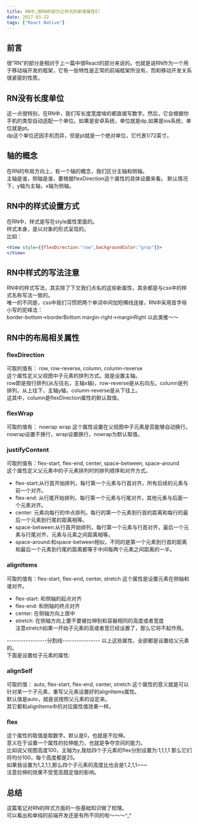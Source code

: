 ```yaml
---
title: RN中,很RN的部分之样式的新增属性们
date: 2017-03-22
tags: ["React Native"]
---
```

## 前言
很“RN”的部分是相对于上一篇中很React的部分来说的。也就是说RN作为一个用于移动端开发的框架，它有一些特性是正常的前端框架所没有，而和移动开发关系很紧密的性质。
    
## RN没有长度单位
这一点很特别，在RN中，我们写长度宽度啥的都直接写数字。然后，它会根据你手机的类型自动适配一个单位。如果是安卓系统，单位就是dp,如果是ios系统，单位就是pt。    
dp这个单位还因手机而异，但是pt就是一个绝对单位，它代表1/72英寸。     
    
## 轴的概念
在RN的布局方向上，有一个轴的概念，我们区分主轴和侧轴。    
主轴是谁，侧轴是谁，要根据flexDirection这个属性的具体设置来看。
默认情况下，y轴为主轴，x轴为侧轴。 
    
## RN中的样式设置方式
在RN中，样式是写在style属性里面的。    
样式本身，是以对象的形式呈现的。  
比如：    
    
```jsx
<View style={{flexDirection:"row",backgroundColor:"gray"}}>
</View>
```

## RN中样式的写法注意
RN中的样式写法，其实除了下文我们点名的这些新属性，其余都是与css中的样式名称写法一致的。    
唯一的不同是，css中我们习惯把两个单词中间加短横线连接，RN中采用首字母小写的驼峰法：     
border-bottom->borderBottom
margin-right->marginRight
以此类推～～    

<!-- more --> 

## RN中的布局相关属性
### flexDirection
可取的值有： row, row-reverse, column, column-reverse     
这个属性定义父视图中子元素的排列方式。就是设置主轴。    
row即是按行排列(从左往右，主轴x轴)，row-reverse是从右向左。column是列排列，从上往下，主轴y轴，column-reverse是从下往上。    
这其中，column是flexDirection属性的默认取值。   
    
### flexWrap
可取的值有： nowrap wrap
这个属性设置在父视图中子元素是否能够自动换行。    
nowrap设置不换行，wrap设置换行，nowrap为默认取值。    
    
### justifyContent
可取的值有：flex-start, flex-end, center, space-between, space-around     
这个属性定义父元素中的子元素排列时的排列顺序和对齐方式。    
- flex-start:从行首开始排列，每行第一个元素与行首对齐，所有后续的元素与前一个对齐。     
- flex-end: 从行尾开始排列，每行第一个元素与行尾对齐，其他元素与后面一个元素对齐。    
- center: 元素向每行的中点排列。每行的第一个元素到行首的距离和每行的最后一个元素到行尾的距离相等。 
- space-between:从行首开始排列，每行第一个元素与行首对齐，最后一个元素与行尾对齐，元素与元素之间距离相等。   
- space-around:和space-between相似，不同的是第一个元素到行首的距离和最后一个元素到行尾的距离都等于中间每两个元素之间距离的一半。     
    
### alignItems
可取的值有：flex-start, flex-end, center, stretch
这个属性是设置元素在侧轴和谁对齐。
- flex-start: 和侧轴的起点对齐
- flex-end: 和侧轴的终点对齐
- center: 在侧轴方向上居中
- stretch: 在侧轴方向上要不要被拉伸到和容器相同的高度或者宽度   
注意stretch如果一开始子元素的高或者宽已经设置了，那么它将不起作用。    
    
-----------------分割线----------------
以上这些属性，全部都是设置给父元素的。    
下面是设置给子元素的属性:     
    
### alignSelf
可取的值： auto, flex-start, flex-end, center, stretch
这个属性的意义就是可以针对某一个子元素，重写父元素设置好的alignItems属性。    
默认值是auto，就是说按照父元素的设定来。     
其它都和alignItems中的对应属性值效果一样。  
    
### flex
这个属性的取值是取数字。默认是0，也就是不拉伸。   
意义在于设置一个属性的拉伸能力，也就是争夺空间的能力。    
比如说父视图高度100，主轴为y,我给四个子元素的flex分别设置为:1,1,1,1
那么它们将均分100，每个高度都是25。    
如果我设置为1,2,1,1,那么四个子元素的高度比也会是1,2,1,1~~~     
注意拉伸的效果不受宽高既定值的影响。         
   

## 总结
这篇笔记对RN的样式方面的一些基础知识做了梳理。    
可以看出和单纯的前端开发还是有所不同的啦～～～^_^

    
